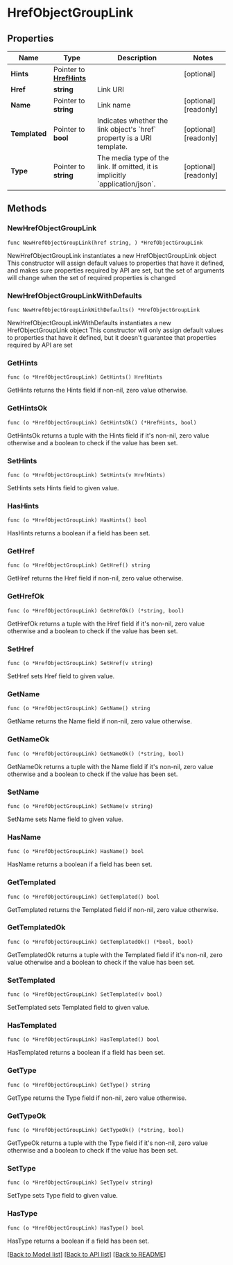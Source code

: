 # HrefObjectGroupLink

## Properties

Name | Type | Description | Notes
------------ | ------------- | ------------- | -------------
**Hints** | Pointer to [**HrefHints**](HrefHints.md) |  | [optional] 
**Href** | **string** | Link URI | 
**Name** | Pointer to **string** | Link name | [optional] [readonly] 
**Templated** | Pointer to **bool** | Indicates whether the link object&#39;s &#x60;href&#x60; property is a URI template. | [optional] [readonly] 
**Type** | Pointer to **string** | The media type of the link. If omitted, it is implicitly &#x60;application/json&#x60;. | [optional] [readonly] 

## Methods

### NewHrefObjectGroupLink

`func NewHrefObjectGroupLink(href string, ) *HrefObjectGroupLink`

NewHrefObjectGroupLink instantiates a new HrefObjectGroupLink object
This constructor will assign default values to properties that have it defined,
and makes sure properties required by API are set, but the set of arguments
will change when the set of required properties is changed

### NewHrefObjectGroupLinkWithDefaults

`func NewHrefObjectGroupLinkWithDefaults() *HrefObjectGroupLink`

NewHrefObjectGroupLinkWithDefaults instantiates a new HrefObjectGroupLink object
This constructor will only assign default values to properties that have it defined,
but it doesn't guarantee that properties required by API are set

### GetHints

`func (o *HrefObjectGroupLink) GetHints() HrefHints`

GetHints returns the Hints field if non-nil, zero value otherwise.

### GetHintsOk

`func (o *HrefObjectGroupLink) GetHintsOk() (*HrefHints, bool)`

GetHintsOk returns a tuple with the Hints field if it's non-nil, zero value otherwise
and a boolean to check if the value has been set.

### SetHints

`func (o *HrefObjectGroupLink) SetHints(v HrefHints)`

SetHints sets Hints field to given value.

### HasHints

`func (o *HrefObjectGroupLink) HasHints() bool`

HasHints returns a boolean if a field has been set.

### GetHref

`func (o *HrefObjectGroupLink) GetHref() string`

GetHref returns the Href field if non-nil, zero value otherwise.

### GetHrefOk

`func (o *HrefObjectGroupLink) GetHrefOk() (*string, bool)`

GetHrefOk returns a tuple with the Href field if it's non-nil, zero value otherwise
and a boolean to check if the value has been set.

### SetHref

`func (o *HrefObjectGroupLink) SetHref(v string)`

SetHref sets Href field to given value.


### GetName

`func (o *HrefObjectGroupLink) GetName() string`

GetName returns the Name field if non-nil, zero value otherwise.

### GetNameOk

`func (o *HrefObjectGroupLink) GetNameOk() (*string, bool)`

GetNameOk returns a tuple with the Name field if it's non-nil, zero value otherwise
and a boolean to check if the value has been set.

### SetName

`func (o *HrefObjectGroupLink) SetName(v string)`

SetName sets Name field to given value.

### HasName

`func (o *HrefObjectGroupLink) HasName() bool`

HasName returns a boolean if a field has been set.

### GetTemplated

`func (o *HrefObjectGroupLink) GetTemplated() bool`

GetTemplated returns the Templated field if non-nil, zero value otherwise.

### GetTemplatedOk

`func (o *HrefObjectGroupLink) GetTemplatedOk() (*bool, bool)`

GetTemplatedOk returns a tuple with the Templated field if it's non-nil, zero value otherwise
and a boolean to check if the value has been set.

### SetTemplated

`func (o *HrefObjectGroupLink) SetTemplated(v bool)`

SetTemplated sets Templated field to given value.

### HasTemplated

`func (o *HrefObjectGroupLink) HasTemplated() bool`

HasTemplated returns a boolean if a field has been set.

### GetType

`func (o *HrefObjectGroupLink) GetType() string`

GetType returns the Type field if non-nil, zero value otherwise.

### GetTypeOk

`func (o *HrefObjectGroupLink) GetTypeOk() (*string, bool)`

GetTypeOk returns a tuple with the Type field if it's non-nil, zero value otherwise
and a boolean to check if the value has been set.

### SetType

`func (o *HrefObjectGroupLink) SetType(v string)`

SetType sets Type field to given value.

### HasType

`func (o *HrefObjectGroupLink) HasType() bool`

HasType returns a boolean if a field has been set.


[[Back to Model list]](../README.md#documentation-for-models) [[Back to API list]](../README.md#documentation-for-api-endpoints) [[Back to README]](../README.md)


